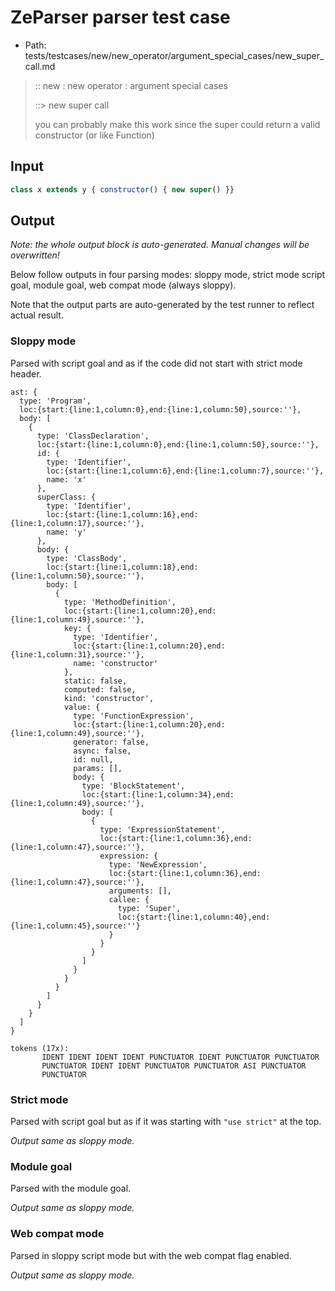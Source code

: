 # ZeParser parser test case

- Path: tests/testcases/new/new_operator/argument_special_cases/new_super_call.md

> :: new : new operator : argument special cases
>
> ::> new super call
>
> you can probably make this work since the super could return a valid constructor (or like Function)

## Input

`````js
class x extends y { constructor() { new super() }}
`````

## Output

_Note: the whole output block is auto-generated. Manual changes will be overwritten!_

Below follow outputs in four parsing modes: sloppy mode, strict mode script goal, module goal, web compat mode (always sloppy).

Note that the output parts are auto-generated by the test runner to reflect actual result.

### Sloppy mode

Parsed with script goal and as if the code did not start with strict mode header.

`````
ast: {
  type: 'Program',
  loc:{start:{line:1,column:0},end:{line:1,column:50},source:''},
  body: [
    {
      type: 'ClassDeclaration',
      loc:{start:{line:1,column:0},end:{line:1,column:50},source:''},
      id: {
        type: 'Identifier',
        loc:{start:{line:1,column:6},end:{line:1,column:7},source:''},
        name: 'x'
      },
      superClass: {
        type: 'Identifier',
        loc:{start:{line:1,column:16},end:{line:1,column:17},source:''},
        name: 'y'
      },
      body: {
        type: 'ClassBody',
        loc:{start:{line:1,column:18},end:{line:1,column:50},source:''},
        body: [
          {
            type: 'MethodDefinition',
            loc:{start:{line:1,column:20},end:{line:1,column:49},source:''},
            key: {
              type: 'Identifier',
              loc:{start:{line:1,column:20},end:{line:1,column:31},source:''},
              name: 'constructor'
            },
            static: false,
            computed: false,
            kind: 'constructor',
            value: {
              type: 'FunctionExpression',
              loc:{start:{line:1,column:20},end:{line:1,column:49},source:''},
              generator: false,
              async: false,
              id: null,
              params: [],
              body: {
                type: 'BlockStatement',
                loc:{start:{line:1,column:34},end:{line:1,column:49},source:''},
                body: [
                  {
                    type: 'ExpressionStatement',
                    loc:{start:{line:1,column:36},end:{line:1,column:47},source:''},
                    expression: {
                      type: 'NewExpression',
                      loc:{start:{line:1,column:36},end:{line:1,column:47},source:''},
                      arguments: [],
                      callee: {
                        type: 'Super',
                        loc:{start:{line:1,column:40},end:{line:1,column:45},source:''}
                      }
                    }
                  }
                ]
              }
            }
          }
        ]
      }
    }
  ]
}

tokens (17x):
       IDENT IDENT IDENT IDENT PUNCTUATOR IDENT PUNCTUATOR PUNCTUATOR
       PUNCTUATOR IDENT IDENT PUNCTUATOR PUNCTUATOR ASI PUNCTUATOR
       PUNCTUATOR
`````

### Strict mode

Parsed with script goal but as if it was starting with `"use strict"` at the top.

_Output same as sloppy mode._

### Module goal

Parsed with the module goal.

_Output same as sloppy mode._

### Web compat mode

Parsed in sloppy script mode but with the web compat flag enabled.

_Output same as sloppy mode._
